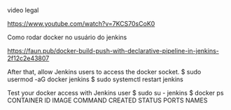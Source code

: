 video legal

https://www.youtube.com/watch?v=7KCS70sCoK0



Como rodar docker no usuário do jenkins

https://faun.pub/docker-build-push-with-declarative-pipeline-in-jenkins-2f12c2e43807

After that, allow Jenkins users to access the docker socket.
$ sudo usermod -aG docker jenkins
$ sudo systemctl restart jenkins


Test your docker access with Jenkins user
$ sudo su - jenkins
$ docker ps
CONTAINER ID        IMAGE               COMMAND             CREATED             STATUS              PORTS               NAMES
